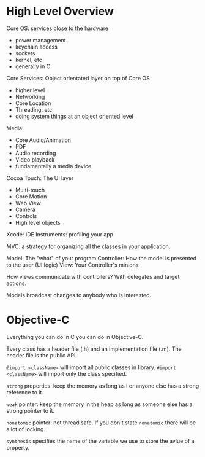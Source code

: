 High Level Overview
===================

Core OS: services close to the hardware
 - power management
 - keychain access
 - sockets
 - kernel, etc
 - generally in C

Core Services: Object orientated layer on top of Core OS
 - higher level
 - Networking
 - Core Location
 - Threading, etc
 - doing system things at an object oriented level

Media:
 - Core Audio/Animation
 - PDF
 - Audio recording
 - Video playback
 - fundamentally a media device

Cocoa Touch: The UI layer
 - Multi-touch
 - Core Motion
 - Web View
 - Camera
 - Controls
 - High level objects

Xcode: IDE
Instruments: profiling your app

MVC: a strategy for organizing all the classes in your application.

Model: The "what" of your program
Controller: How the model is presented to the user (UI logic)
View: Your Controller's minions

How views communicate with controllers?
With delegates and target actions.

Models broadcast changes to anybody who is interested.


Objective-C
===========

Everything you can do in C you can do in Objective-C.

Every class has a header file (.h) and an implementation file (.m). The header
file is the public API.

`@import <className>` will import all public classes in library.
`#import <className>` will import only the class specified.

`strong` properties: keep the memory as long as I or anyone else has a strong
reference to it.

`weak` pointer: keep the memory in the heap as long as someone else has a
strong pointer to it.

`nonatomic` pointer: not thread safe. If you don't state `nonatomic` there
will be a lot of locking.

`synthesis` specifies the name of the variable we use to store the avlue of a
property.
